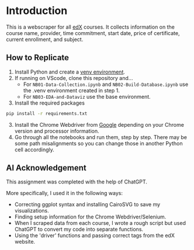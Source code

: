 # Introduction
This is a webscraper for all [edX](https://www.edx.org/search?tab=course) courses. It collects information on the course name, provider, time commitment, start date, price of certificate, current enrollment, and subject.

## How to Replicate
1. Install Python and create a [venv environment](https://www.freecodecamp.org/news/how-to-setup-virtual-environments-in-python/).
2. If running on VScode, clone this repository and...
    - For `NB01-Data-Collection.ipynb` and `NB02-Build-Database.ipynb` use the .venv environment created in step 1.
    - For `NB03-EDA-and-Dataviz` use the base environment.
3. Install the required packages
```bash
pip install -r requirements.txt
```
3. Install the Chrome Webdriver from [Google](https://developer.chrome.com/docs/chromedriver/downloads) depending on your Chrome version and processor information.
4. Go through all the notebooks and run them, step by step. There may be some path misalignments so you can change those in another Python cell accordingly. 

## AI Acknowledgement
This assignment was completed with the help of ChatGPT.

More specifically, I used it in the following ways:

- Correcting ggplot syntax and installing CairoSVG to save my visualizations.
- Finding setup information for the Chrome Webdriver/Selenium.
- When I scraped data from each course, I wrote a rough script but used ChatGPT to convert my code into separate functions.
- Using the 'driver' functions and passing correct tags from the edX website.

